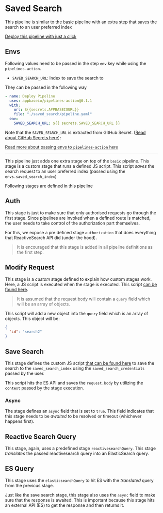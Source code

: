# Saved Search

This pipeline is similar to the basic pipeline with an extra step that saves the search to an user preferred index

[Deploy this pipeline with just a click](https://dashboard.reactivesearch.io/deploy?template=https://raw.githubusercontent.com/appbaseio/pipelines-template/master/saved_search/pipeline_oneclick.json)

## Envs

Following values need to be passed in the step `env` key while using the `pipelines-action`.

- `SAVED_SEARCH_URL`: Index to save the search to

They can be passed in the following way

```yaml
- name: Deploy Pipeline
  uses: appbaseio/pipelines-action@0.1.1
  with:
    url: ${{secrets.APPBASEIOURL}}
    file: "./saved_search/pipeline.yaml"
  env:
    SAVED_SEARCH_URL: ${{ secrets.SAVED_SEARCH_URL }}
```

Note that the `SAVED_SEARCH_URL` is extracted from GitHub Secret. ([Read about GitHub Secrets here](https://docs.github.com/en/actions/security-guides/encrypted-secrets)):

[Read more about passing envs to `pipelines-action` here](https://github.com/appbaseio/pipelines-action#environments)

---

This pipeline just adds one extra stage on top of the `basic` pipeline. This stage is a custom stage that runs a defined JS script. This script _saves_ the search request to an user preferred index (passed using the `envs.saved_search_index`)

Following stages are defined in this pipeline

## Auth

This stage is just to make sure that only authorised requests go through the first stage. Since pipelines are invoked when a defined route is matched, the user needs to take control of the authorization part themselves.

For this, we expose a pre defined stage `authorization` that does everything that ReactiveSearch API did (under the hood).

> It is encouraged that this stage is added in all pipeline definitions as the first step.

## Modify Request

This stage is a _custom_ stage defined to explain how custom stages work. Here, a JS script is executed when the stage is executed. This script [can be found here](./modifyRequest.js).

> It is assumed that the request body will contain a `query` field which will be an array of objects.

This script will add a new object into the `query` field which is an array of objects. This object will be:

```json
{
  "id": "search2"
}
```

## Save Search

This stage defines the custom JS script [that can be found here](./saveSearch.js) to save the search to the `saved_search_index` using the `saved_search_credentials` passed by the user.

This script hits the ES API and saves the `request.body` by utilizing the `context` passed by the stage execution.

### Async

The stage defines an `async` field that is set to `true`. This field indicates that this stage needs to be _awaited_ to be resolved or timeout (whichever happens first).

## Reactive Search Query

This stage, again, uses a predefined stage `reactivesearchQuery`. This stage _translates_ the passed reactivesearch query into an ElasticSearch query.

## ES Query

This stage uses the `elasticsearchQuery` to hit ES with the _translated_ query from the previous stage.

Just like the save search stage, this stage also uses the `async` field to make sure that the response is awaited. This is important because this stage hits an external API (ES) to get the response and then returns it.
